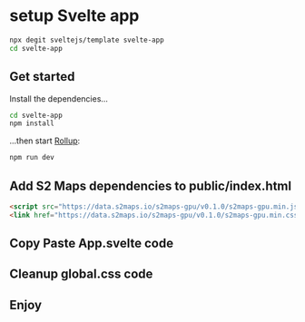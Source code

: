 # setup Svelte app

```bash
npx degit sveltejs/template svelte-app
cd svelte-app
```

## Get started

Install the dependencies...

```bash
cd svelte-app
npm install
```

...then start [Rollup](https://rollupjs.org):

```bash
npm run dev
```


## Add S2 Maps dependencies to public/index.html

```html
<script src="https://data.s2maps.io/s2maps-gpu/v0.1.0/s2maps-gpu.min.js"></script>
<link href="https://data.s2maps.io/s2maps-gpu/v0.1.0/s2maps-gpu.min.css" rel="stylesheet" />
```

## Copy Paste App.svelte code

## Cleanup global.css code

## Enjoy
